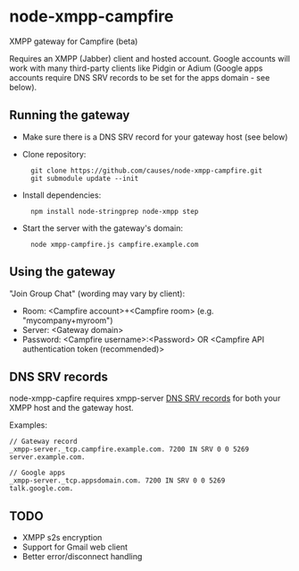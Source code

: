 # node-xmpp-campfire

XMPP gateway for Campfire (beta)

Requires an XMPP (Jabber) client and hosted account. Google accounts will work with many third-party clients like Pidgin or Adium (Google apps accounts require DNS SRV records to be set for the apps domain - see below).


## Running the gateway

- Make sure there is a DNS SRV record for your gateway host (see below)
- Clone repository:

        git clone https://github.com/causes/node-xmpp-campfire.git
        git submodule update --init
    
- Install dependencies:

        npm install node-stringprep node-xmpp step
      
- Start the server with the gateway's domain:

        node xmpp-campfire.js campfire.example.com


## Using the gateway

"Join Group Chat" (wording may vary by client):

- Room: &lt;Campfire account&gt;+&lt;Campfire room&gt; (e.g. "mycompany+myroom")
- Server: &lt;Gateway domain&gt;
- Password: &lt;Campfire username&gt;:&lt;Password&gt; OR &lt;Campfire API authentication token (recommended)&gt;


## DNS SRV records

node-xmpp-capfire requires xmpp-server [DNS SRV records](http://en.wikipedia.org/wiki/SRV_record) for both your XMPP host and the gateway host.

Examples:

    // Gateway record
    _xmpp-server._tcp.campfire.example.com. 7200 IN SRV 0 0 5269 server.example.com.
    
    // Google apps
    _xmpp-server._tcp.appsdomain.com. 7200 IN SRV 0 0 5269 talk.google.com.


## TODO

- XMPP s2s encryption
- Support for Gmail web client
- Better error/disconnect handling
